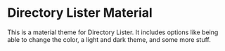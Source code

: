 # Directory Lister Material
This is a material theme for Directory Lister.
It includes options like being able to change the color, a light and dark theme, and some more stuff.
